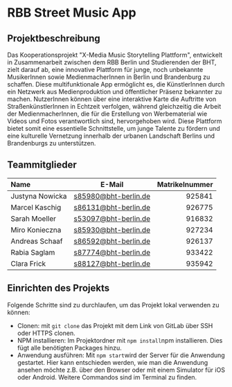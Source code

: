# RBB Street Music App

## Projektbeschreibung

Das Kooperationsprojekt "X-Media Music Storytelling Plattform", entwickelt in Zusammenarbeit zwischen dem RBB Berlin und Studierenden der BHT, zielt darauf ab, eine innovative Plattform für junge, noch unbekannte MusikerInnen sowie MedienmacherInnen in Berlin und Brandenburg zu schaffen. Diese multifunktionale App ermöglicht es, die KünstlerInnen durch ein Netzwerk aus Medienproduktion und öffentlicher Präsenz bekannter zu machen. NutzerInnen können über eine interaktive Karte die Auftritte von StraßenkünstlerInnen in Echtzeit verfolgen, während gleichzeitig die Arbeit der MedienmacherInnen, die für die Erstellung von Werbematerial wie Videos und Fotos verantwortlich sind, hervorgehoben wird. Diese Plattform bietet somit eine essentielle Schnittstelle, um junge Talente zu fördern und eine kulturelle Vernetzung innerhalb der urbanen Landschaft Berlins und Brandenburgs zu unterstützen.

## Teammitglieder
| Name              | E-Mail | Matrikelnummer |
| :---------------- | :------: | ----: |
| Justyna Nowicka | s85980@bht-berlin.de | 925841 |
| Marcel Kaschig  | s86131@bht-berlin.de | 926775 |
| Sarah Moeller   |  s53097@bht-berlin.de | 916832 |
| Miro Konieczna |  s85930@bht-berlin.de   | 927234 |
| Andreas Schaaf |  s86592@bht-berlin.de   | 926137 |
| Rabia Saglam |  s87774@bht-berlin.de   | 933422 |
| Clara Frick |  s88127@bht-berlin.de   | 935942 |

## Einrichten des Projekts
Folgende Schritte sind zu durchlaufen, um das Projekt lokal verwenden zu können:
- Clonen: mit ```git clone``` das Projekt mit dem Link von GitLab über SSH oder HTTPS clonen.
- NPM installieren: Im Projektordner mit ```npm install```npm installieren. Dies fügt alle benötigten Packages hinzu.
- Anwendung ausführen: Mit ```npm start```wird der Server für die Anwendung gestartet. Hier kann entschieden werden, wie man die Anwendung ansehen möchte z.B. über den Browser oder mit einem Simulator für iOS oder Android. Weitere Commandos sind im Terminal zu finden.
